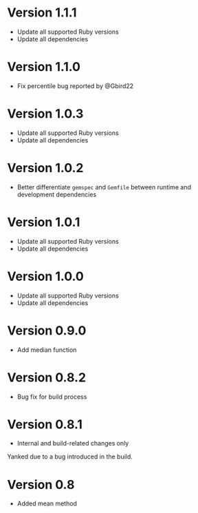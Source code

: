 # Version 1.1.1

- Update all supported Ruby versions
- Update all dependencies

# Version 1.1.0

- Fix percentile bug reported by @Gbird22

# Version 1.0.3

- Update all supported Ruby versions
- Update all dependencies

# Version 1.0.2

- Better differentiate `gemspec` and `Gemfile` between runtime and development dependencies

# Version 1.0.1

- Update all supported Ruby versions
- Update all dependencies

# Version 1.0.0

- Update all supported Ruby versions
- Update all dependencies

# Version 0.9.0

- Add median function

# Version 0.8.2

- Bug fix for build process

# Version 0.8.1

- Internal and build-related changes only

Yanked due to a bug introduced in the build.

# Version 0.8

- Added mean method
